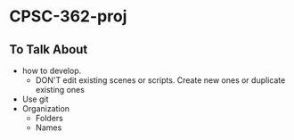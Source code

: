 # CPSC-362-proj



## To Talk About
 - how to develop. 
    - DON'T edit existing scenes or scripts. Create new ones or duplicate existing ones
 - Use git
 - Organization
    - Folders
    - Names
   
